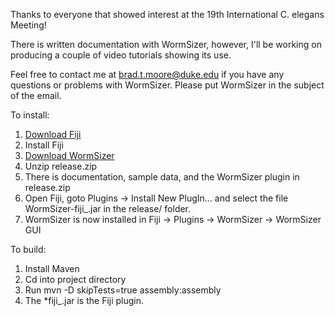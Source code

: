 
Thanks to everyone that showed interest at the 19th International C. elegans Meeting!

There is written documentation with WormSizer, however, I'll be working on producing a
couple of video tutorials showing its use.

Feel free to contact me at [brad.t.moore@duke.edu](mailto:brad.t.moore@duke.edu)
if you have any questions or problems with WormSizer.  Please put WormSizer in the
subject of the email.


To install:
1.  [Download Fiji](http://fiji.sc/Downloads)
2.  Install Fiji
3.  [Download WormSizer](release.zip)
4.  Unzip release.zip
5.  There is documentation, sample data, and the WormSizer plugin in release.zip
6.  Open Fiji, goto Plugins -> Install New PlugIn... and select the file 
    WormSizer-fiji_.jar in the release/ folder.
7.  WormSizer is now installed in Fiji -> Plugins -> WormSizer -> WormSizer GUI


To build:
1.  Install Maven
2.  Cd into project directory
3.  Run mvn -D skipTests=true assembly:assembly
4.  The *fiji_.jar is the Fiji plugin.

